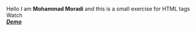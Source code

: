 Hello I am **Mohammad Moradi** and this is a small exercise for HTML tags Watch <br> ***[Demo](https://moradi-x.github.io/Practice-of-HTML-tags/)*** 
